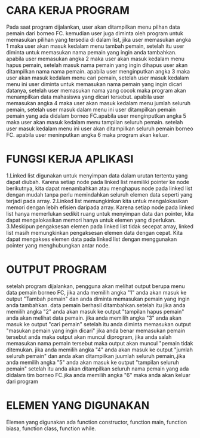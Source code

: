 # CARA KERJA PROGRAM
Pada saat program dijalankan, user akan ditampilkan menu pilhan data pemain dari borneo FC. kemudian user juga diminta oleh program untuk memasukan pilihan yang tersedia di dalam list, jika user memasukan angka 1 maka user akan masuk kedalam menu tambah pemain, setelah itu user diminta untuk memasukan nama pemain yang ingin anda tambahkan. apabila user memasukan angka 2 maka user akan masuk kedalam menu hapus pemain, setelah masuk nama pemain yang ingin dihapus user akan ditampilkan nama nama pemain. apabila user menginputkan angka 3 maka user akan masuk kedalam menu cari pemain, setelah user masuk kedalam menu ini user diminta untuk memasukan nama pemain yang ingin dicari datanya, setelah user memasukan nama yang cocok maka program akan menampilkan data mahasiswa yang dicari tersebut. apabila user memasukan angka 4 maka user akan masuk kedalam menu jumlah seluruh pemain, setelah user masuk dalam menu ini user ditampilkan pemain pemain yang ada didalam borneo FC.apabila user menginputkan angka 5 maka user akan masuk kedalam menu tampilan seluruh pemain. setelah user masuk kedalam menu ini user akan ditampilkan seluruh pemain borneo FC. apabila user meninputkan angka 6 maka program akan keluar.
# FUNGSI KERJA APLIKASI
1.Linked list digunakan untuk menyimpan data dalam urutan tertentu yang dapat diubah. Karena setiap node pada linked list memiliki pointer ke node berikutnya, kita dapat menambahkan atau menghapus node pada linked list dengan mudah tanpa perlu memindahkan seluruh elemen data seperti yang terjadi pada array.
2.Linked list memungkinkan kita untuk mengalokasikan memori dengan lebih efisien daripada array. Karena setiap node pada linked list hanya memerlukan sedikit ruang untuk menyimpan data dan pointer, kita dapat mengalokasikan memori hanya untuk elemen yang diperlukan.
3.Meskipun pengaksesan elemen pada linked list tidak secepat array, linked list masih memungkinkan pengaksesan elemen data dengan cepat. Kita dapat mengakses elemen data pada linked list dengan menggunakan pointer yang menghubungkan antar node.
# OUTPUT PROGRAM
setelah program dijalankan, pengguna akan melihat output berupa menu data pemain borneo FC, jika anda memilih angka "1" anda akan masuk ke output "Tambah pemain" dan anda diminta memasukan pemain yang ingin anda tambahkan. data pemain berhasil ditambahkan.setelah itu jika anda memilih angka "2" anda akan masuk ke output "tampilan hapus pemain" anda akan melihat data pemain. jika anda memilih angka "3" anda akan masuk ke output "cari pemain" setelah itu anda diminta memasukan output "masukan pemain yang ingin dicari" jika anda benar memasukan pemain tersebut anda maka output akan muncul diprogram, jika anda salah memasukan nama pemain tersebut maka output akan muncul "pemain tidak ditemukan. jika anda memilih angka "4" anda akan masuk ke output "jumlah seluruh pemain" dan anda akan ditampilkan juumlah seluruh pemain,.jika anda memilih angka "5" anda akan masuk ke output "tampilan seluruh pemain" setelah itu anda akan ditampilkan seluruh nama pemain yang ada didalam tim borneo FC.jika anda  memilih angka "6" maka anda akan keluar dari program
# ELEMEN YANG DIGUNAKAN
Elemen yang digunakan ada function constructor, function main, function biasa, function class, function while.